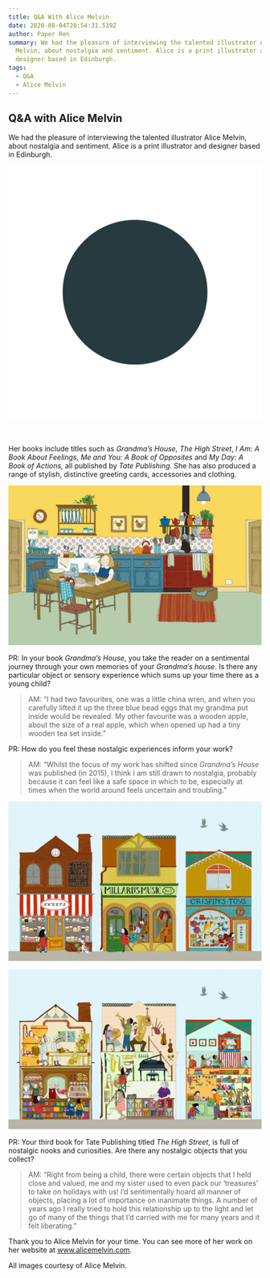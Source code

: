 ```yaml
---
title: Q&A With Alice Melvin
date: 2020-08-04T20:54:31.539Z
author: Paper Ren
summary: We had the pleasure of interviewing the talented illustrator Alice
  Melvin, about nostalgia and sentiment. Alice is a print illustrator and
  designer based in Edinburgh.
tags:
  - Q&A
  - Alice Melvin
---
```

## Q&A with Alice Melvin

We had the pleasure of interviewing the talented illustrator Alice Melvin, about nostalgia and sentiment. Alice is a print illustrator and designer based in Edinburgh.

![](/static/img/round-dots.png)

\
\
Her books include titles such as *Grandma’s House, The High Street*, *I Am: A Book About Feelings, Me and You: A Book of Opposites* and *My Day: A Book of Actions,* all published by *Tate Publishing.* She has also produced a range of stylish, distinctive greeting cards, accessories and clothing.

![Grandma’s House image](/static/img/am-grandmas-house-09.jpg "Grandma’s House by Alice Melvin")

PR: In your book *Grandma’s House*, you take the reader on a sentimental journey through your own memories of your *Grandma’s house*. Is there any particular object or sensory experience which sums up your time there as a young child?

> AM: “I had two favourites, one was a little china wren, and when you carefully lifted it up the three blue bead eggs that my grandma put inside would be revealed. My other favourite was a wooden apple, about the size of a real apple, which when opened up had a tiny wooden tea set inside.”

PR: How do you feel these nostalgic experiences inform your work?

> AM: “Whilst the focus of my work has shifted since *Grandma’s House* was published (in 2015), I think I am still drawn to nostalgia, probably because it can feel like a safe space in which to be, especially at times when the world around feels uncertain and troubling.”

![The High Street image](/static/img/the-high-street-2-1-.jpg "The High Street by Alice Melvin")

![The High Street image](/static/img/the-high-street-3.jpg "The High Street by Alice Melvin")

PR: Your third book for Tate Publishing titled *The High Street*, is full of nostalgic nooks and curiosities. Are there any nostalgic objects that you collect?

> AM: “Right from being a child, there were certain objects that I held close and valued, me and my sister used to even pack our ‘treasures’ to take on holidays with us! I’d sentimentally hoard all manner of objects, placing a lot of importance on inanimate things. A number of years ago I really tried to hold this relationship up to the light and let go of many of the things that I’d carried with me for many years and it felt liberating.”

Thank you to Alice Melvin for your time. You can see more of her work on her website at www.alicemelvin.com.

All images courtesy of Alice Melvin.